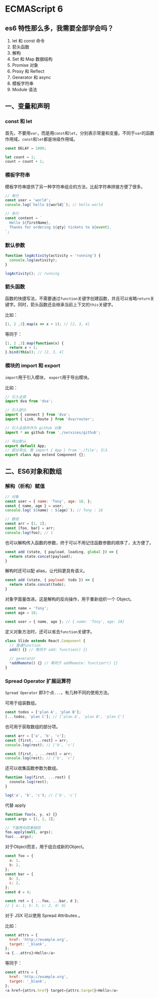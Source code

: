 # ECMAScript 6

## es6 特性那么多，我需要全部学会吗？

1. let 和 const 命令
2. 箭头函数
3. 解构
4. Set 和 Map 数据结构
5. Promise 对象
6. Proxy 和 Reflect
7. Generator 和 async
8. 模板字符串
9. Module 语法



## 一、变量和声明

### const 和 let

首先，不要用`var`，而是用`const`和`let`，分别表示常量和变量。不同于`var`的函数作用域，`const`和`let`都是块级作用域。

```js
const DELAY = 1000;

let count = 1;
count = count + 1;
```

### 模板字符串

模板字符串提供了另一种字符串组合的方法，比起字符串拼接方便了很多。

```js
// 单行
const user = 'world';
console.log(`hello ${world}`); // hello world

// 多行
const content = `
  Hello ${firstName},
  Thanks for ordering ${qty} tickets to ${event}.
`;
```


### 默认参数

```js
function logActivity(activity = 'running') {
  console.log(avtivity);
}

logActivity(); // running
```

### 箭头函数

函数的快捷写法，不需要通过`function`关键字创建函数，并且可以省略`return`关键字。同时，箭头函数还会继承当前上下文的`this`关键字。

比如：

```js
[1, 2 ,3].map(x => x + 1); // [2, 3, 4]
```

等同于：

```js
[1, 2 ,3].map(function(x) {
  return x + 1;
}.bind(this)); // [2, 3, 4]
```

### 模块的 import 和 export

`import`用于引入模块， `export`用于导出模块。

比如：

```js
// 引入全部
import dva from 'dva';

// 引入部分
import { connect } from 'dva';
import { Link, Route } from 'dva/router';

// 引入全部并作为 github 对象
import * as github from './services/github';

// 导出默认
export default App;
// 部分导出，需 import { App } from './file'; 引入
export class App extend Component {};
```

## 二、ES6对象和数组

### 解构（析构）赋值

```js
// 对象
const user = { name: 'Tony', age: 18, };
const { name, age } = user;
console.log(`${name} : ${age}`); // Tony : 18

// 数组
const arr = [1, 2];
const [foo, bar] = arr;
console.log(foo); // 1
```

也可以解构传入函数的参数，终于可以不用记住函数参数的顺序了，太方便了。

```js
const add (state, { payload, loading, global }) => {
  return state.concat(payload);
}
```

解构时还可以配 alias，让代码更具有语义。

```js
const add (state, { payload: todo }) => {
  return state.concat(todo);
}
```

对象字面量改进。这是解构的反向操作，用于重新组织一个 Object。

```js
const name = 'Tony';
const age = 18;

const user = { name, age }; // { name: 'Tony', age: 18}
```

定义对象方法时，还可以省去`function`关键字。

```js
class Slide extends React.Component {
  // 普通function
  add() {} // 等同于 add: function() {}

  // generator
  *addRemote() {} // 等同于 addRemote: function*() {}
}
```

### Spread Operator 扩展运算符

`Spread Operator` 即3个点`...`，有几种不同的使用方法。

可用于组装数组。

```js
const todos = ['plan A', 'plan B'];
[...todos, 'plan C']; // ['plan A', 'plan B', 'plan C']
```

也可用于获取数组的部分项。

```js
const arr = ['a', 'b', 'c'];
const [first, ...rest] = arr;
console.log(rest); // ['b', 'c']

const [first, , ...rest] = arr;
console.log(rest); // ['b', 'c']
```

还可以收集函数参数为数组。

```js
function log(first, ...rest) {
  cosnole.log(rest);
}

log('a', 'b', 'c'); // ['b', 'c']
```

代替 apply

```js
function foo(x, y, x) {}
const args = [1, 2, 3];

// 下面两句效果相同
foo.apply(null, args);
foo(...args);
```

对于Object而言，用于组合成新的Object。

```js
const foo = {
  a: 1,
  b: 2,
};
const bar = {
  b: 3,
  c: 2,
};
const d = 4;

const ret = { ...foo, ...bar, d };
// { a: 1, b: 3, c: 2, d: 4}
```

对于 JSX 可以使用 Spread Attributes 。

比如：

```js
const attrs = {
  href: 'http://example.org',
  target: '_blank',
};
<a {...attrs}>Hello</a>
```

等同于：

```js
const attrs = {
  href: 'http://example.org',
  target: '_blank',
};
<a href={attrs.href} target={attrs.target}>Hello</a>
```